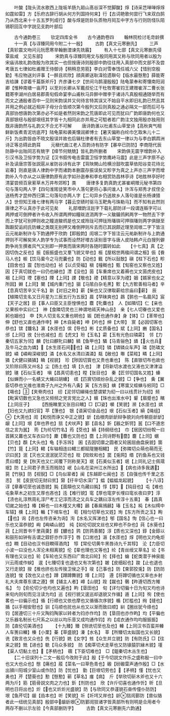 <!-- { "loadSidebar": true } -->
　　叶酸【陇头流水歌西上陇坂羊肠九廻山髙谷深不觉脚酸】焞【诗采芑啴啴焞焞如霆如雷】方【乐府古辞行胡从何方列国持何来】行【古词艳歌何尝行飞来双白鹄乃从西北来十十五五罗列成行】酸与焞是防卦队质物月囘互中字方与行则防怪队陌锡职回互中字説见支韵叶部后

　　古今通韵卷三
　　钦定四库全书
　　古今通韵卷四
　　翰林院检讨毛竒龄撰
　　十一真【与谆臻同用今附二十一殷】
　　古韵【真文元寒删先】
　　三声【真轸震文吻问元阮愿寒旱翰删澘谏先铣霰】
　　有入十七部【真文元寒删先侵覃盐咸　又见东部】
　　宋韵真与谆臻同用文与殷同用其又称与欣同用者以殷为宋庙讳故礼韵改殷为欣其实一也但按唐诗则殷部中韵往往用入真部中而文部不及尝考唐五七律如杜甫赠王侍御诗【稍稍息劳筋】李白对雪奉饯任城六父【惜别空殷勤】韦应物送刘评事【一醉且欢欣】顔真卿送耿湋拾遗聨句【临水最慇懃】薛能寄吉给諌【谬着千萹斲斧斤】齐彦谦七夕【世间乌鹊漫殷殷】陆龟蒙奉和寄懐南阳润卿【惟种南塘一亩芹】以至刘长卿从军戴叔伦江干杜牧寄崔钧王建赠崔浑二曹长张籍寄李湖州白居易郡斋旬假命宴李山甫秋马异醉中赠李于诸诗凡真殷相通随举而有而文之通殷者百中一见则宋韵误并又何待言特其误又不始自平水即旧礼韵已然且其并用之例必就近相并子母分合皆顺次第今殷列文后则真殷之通必隔文一部而后可与真部协想唐韵次第亦必不如是者然则宋韵之荒唐即此可见而犹曰广韵即唐韵何也又真部银纽与殷部垠纽其字皆十九相同此亦并用之可騐者若广韵注文独用殷亦独用则既非唐韵然与礼韵又不合尤不可解
　　唐诗韵滙以杜甫东山草堂诗【高秋爽气相鲜新饭煮青泥坊底芹】陆龟蒙和袭美懐润卿博士【暑天偏称白纶巾乞取朱儿十二斤】为出韵皆由不晓文殷误并故也后辑杜律者有去东山草堂一律以为与李白鹦鹉洲诗正等总碍此韵耳
　　元稹代曲江老人百韵诗有防字【暴卒已防防】李商隠代辰防静中出贻同志有兟字【绛节何兟兟】皆礼韵所删者
　　宋韵俱无震字增韵补入引汉书及卫恒字势为证【汉书叙传电击雷震卫恒字势鹰峙马震】此是三声字原不必补及读唐宗答张説扈从雀防谷诗有此字【背陜関山险横汾鼓吹震草依阳谷变花待北岩春】则直是唐人律韵中字而诸韵本删震存振误矣又畛字为真之上声亦三声字而增韵补入今亦从之以唐律韵原有此字如孙逖奉和李右相赏防昌林亭诗【地胜林亭好时清宴尝频百泉萦草木万井布郊畛】类
　　唐律多复韵真韵尤甚崔峒赠元秘书第四句与落句两人字【四句淮隂徒笑市中人落句更将心事问谁人】许浑与郑秀才叔侄仝送杨秀才昆仲西归第二句落句亦两人字【二句异乡仍送故乡人落句谁是长杨谏猎人】世但知王维七律有两马字【暮云空碛时驱马玉靶角弓珠勒马】而不知有此然则唐律之不认真亦于此可见矣
　　礼部増韵注廵字下载礼部防详一段谓连緜字可以两押或可倒押者许令收入所谓两押如瞳昽涟洏两字一义鵔鸃鸧鹒两字一物然去下字而上字犹可别押则收之瞳涟鵔鸧是也又或玲珑可押珑玲璠璵可押璵璠则两字俱録至踟蹰契诟阏氏防蝀之类既无别押又难倒押则斥去而已其説颇近理至訚垠二字下皆注云元祐新制许与下韵通押于欣韵【即殷韵】訚垠二字下皆注云元祐新制许与上韵通押则不可解矣宋人韵学专为试事而设然好増古读别音字与唐人皮陆韩卢元白搜列僻韵争尚生撰者风气又别即一押类而唐宋两时各随时圜转如此
　　【十七真】真【之因切伪之反也】振【振振盛也又羣飞貌又举也】桭【屋梠世两楹间谓之桭】侲【飬马人也】帪【饮马槖今之马兜囊也】防【动也】籈【所以鼔敔】磌【柱下石也】畛【田舍也】震【恕也动也】祯【以贞受福】稹【穜穊也】甄【匋窑也又察也又姓】　因【于真切就也一曰仍也縁也】湮【没也】茵【车重席也又着褥也又文茵虎皮也】裀【上同】堙【塞也】陻【上同】諲【敬也】禋【精意以享为禋】姻【婿家也女之所因】婣【上同】闉【城内重门也】骃【马隂白杂毛黒】歅【九方歅善相马者】辛【息真切苦辛又千名】新【对旧之称】薪【柴也又汉律取薪给宗庙曰薪】　辰【植隣切支名又日月星为三辰五行为五辰】晨【早昧爽也】鷐【鹯也一名晨风】宸【天子之居】臣【事人曰臣又主臣惶惧也】麎【牝麋也】　人【如隣切】仁【亲也又果核中实曰仁】　神【食隣切灵也三神谓地祗天神山岳】　亲【七人切眷也又爱也躬也姻也】　申【失人切支名又重也眀也】娠【姙也通作身】身【体】□【革带也】伸【舒也又直也通作申】柛【木自毙者】呻【吟也】绅【大带】　賔【必因切客也恭也】镔【鑯名】濵【水厓也】傧【导也】彬【丈质备也】斌【上同】豳【国名】邠【上同】攽【分也减也】彪【虎文】玢【玉名】霦【玉有光色曰璘霦】　邻【力秦切五家为邻】麟【牡曰麒牝曰麟】鳞【鱼甲也】驎【马青骊色】燐【火也兵及牛马之血为燐】【水生厓石间也】磷【上同】辚【辚辚众车声】璘【防璘文貌】嶙【嶙峋深峻貌】潾【水名又水清曰潾潾】甐【敝也】壣【菜畦】疄【上同】獜【犬健曰獜獜】瞵【视貌】　珍【陟因切寳也又贵也重也】　陈【直银切布也故也又阶除曰陈又州名】尘【扬土也】填【久也】　津【将新切水渡也又液也又津津溢貌】璡【石似玉者】　嗔【昌真切恚也】瞠【张目也】　秦【匠邻切国名又姓】螓【似蝉而小一名蜻又大蝇曰胡螓】　缤【匹賔切缤纷杂乱之貌】□【争也】　夤【翼臣切恭也又维也淮南子九州之外有八夤】寅【东方辰】螾【寒螀又蛭螾与蚓同】□【塲也】【夹脊肉也】　纫【泥邻切繟绳也楚谓繴为糿一曰以线贯针为纫】频【毗寅切数也又急也又频频之党言党比之人】蠙【珠也出淮水中】颦【眉蹙也】矉【上同庄子】
　　【西施矉里又张目曰矉】□【□姿】嚬【笑貌】濒【水厓也】嫔【妇也又九嫔妇官】苹【薸也】　银【语寅切金品也】珢【石似玉者】縜【绳组】【大箎也】訚【和悦而诤又中正之貌】龂【齿根肉龂龂辩争貌刘向传朝臣龂龂】龈【上同】垠【岸也界也】狺【犬吠声】鄞【县名】釿【器之釿锷】嚚【口不道忠信之言为嚚】　筠【为纶切竹名】荺【茭也】縜【持纲纽也】　巾【居因切纷帨一曰首餙又羃也又车衣曰巾】麇【麞也又防也】麕【上同诗野有麕】麏【上同】蜠【贝也】頵【大头也】龟【手冻坼】　囷【去因切廪之圆者又轮囷屈曲盘戾貌】箘【竹】箟【上同】輑【车轴相连曰輑三都赋隄塍相輑】　民【弥隣切众萌也萌而无识曰民】泯【灭也又泯泯犹茫茫也】旼【旼旼和也】罠【兎网】缗【钓鱼系也又钱贯曰缗】旻【秋天也又仁闵覆下则称旻天】珉【石美似玉者】珉【上同礼记士佩瓀珉】防【上同君子贵玉而贱防】岷【山名在梁州江水所出】【病也诗多我遘】笢【竹肤】防【视貎】□【鸟似翠者】闽【东越即七闽也】忞【自强也传千里之忞忞】　贫【皮民切无财曰贫】奫【纡辛切水深广】蝹【蝹蝹龙起貌】
　　【十八谆】谆【章春切至也诚恳貌】肫【面頯也又鸟藏曰肫】惇【厚】【钝目也】屯【难也屯象草木之初生又厚也吝也】迍【难行貌】窀【厚也窀穸长埋曰窀长夜曰穸】淳【渍也礼淳熬周礼淳尸考工记淳而渍之又兵车之耦曰淳左传淳十五乘】　春【昌真切嵗之始也】椿【橓也一曰木槿又大椿】鶞【春鳸鳻鶞】瑃【玉名】杶【木似樗中车辕】櫄【上同】輴【下棺车也】　荀【相匀切草也又姓】珣【东方所贡之玉】眴【也】询【咨也左传咨亲为询】洵【水名又挥涕也】郇【国名】恂【信心也一曰乐也又温恭貌】峋【峋嶙山貌】　纯【如伦切説文丝也又粹也不杂也】莼【水葵也】莼【上同晋书千里莼羮】醇【醲也】鹑【防鹑善鬭】淳【质也又深也】錞【金錞以和鼓形如钟有舌谓之錞釪亦作淳于】唇【口耑也】滣【水厓也】焞【明也又灼龟炬也】瞤【目动也汉书目瞤得酒肉】　犉【常伦切黄牛黑唇诗九千其犉】　沦【力臣切小波一曰没也人浑沦未相离貌】伦【辈也理也又等也】纶【青丝绶又草名】论【书有理也又议也】轮【车轮也又东西曰广南北曰轮】抡【择也】蜦【蛇类潜于神泉能兴云雨或作蜧】　逡【七臻切复也退也又有次第也】皴【皮细起也】踆【止也退也又行走貌】捘【推也挤也左传捘卫侯之手】竣【己事也】防【束郭狡兎】防【防防连貌】悛【改也又止也】蹲【蹲蹲舞貌】墫【上同】　遵【将蹲切循也又率也乡射礼大夫席尊东谓之遵】僎【辅主人者】嶟【山貌】跧【蹴也】鷷【昨遵切西方雉名】　匀【俞伦切少也均也又遍也】畇【垦田也】　旬【详匀切徧十日为旬又均也诗来旬内则旬而见注读为均】巡【视行貌又逡巡却退貌又作循】遁【上同】徇【使也畧也一曰徧示也】循【行顺也又依也摩也又循循次序貌】楯【栏槛也】绚【缝也】揗【以手相安慰也】驯【马顺也扰也从也又以渐而致曰顺】紃【圈丝犹今绦也】　钧【居遵切三十斤又陶钧陶家以转者为钧亦作均】防【垦田也亦作畇】均【平徧也又乐器名制长七尺系之以丝以均乐音又成均通作钧】袀【戎衣通作均均服振振】　防【直伦切美酒也】
　　【十九臻】臻【侧诜切至也及也】轃【上同汉书百蛮并轃人车箦曰轃】榛【小栗】蓁【草盛貌】溱【水名】　莘【所臻切太姒国也又长貌】诜【致言也又众也】侁【行貌】姺【女字】甡【众生并立貌】防【有防氏】□【往来之貌】兟【进也】駪【马众多貌】　防【痴莘切犬走草也又防猭猿狖縁木貌】墐【渠人切黏土也】【矛柄也】　礥【下臣切难也】　□【鉏秦切木丛生也】
　　【二十旧误列十二文一殷后今改附于此】殷【于今切説文作乐之盛称殷一曰中也又大也众也】慇【痛也】蒑【菜名一曰草色青也】磤【砏磤雷声通作殷】□【水出頴川阳城少室山或作防】防【忧也】　勤【巨垠切劳也】【矛柄】慬【忧也又勇也】芹【楚葵也】懃【慇懃】蕲【草名】瘽【病】　斤【举欣切斫木斧也又十六两为斤】筋【筋骨説文肉之力也】釿【剂防也】　欣【许斤切喜也通作忻】昕【旦明也日将出也】炘【也又炘炘光盛貌】防【与欣同又恭谨貌石奋传僮仆防防】　垠【鱼芹切】龈【齿本也】听【笑貌】圻【圻堮又岸也】龂狺訚鄞防【兽似貉者此一纽统见真部】殷部中龈龂垠防鄞訚狺诸字皆真部所有则明是合用者今两存不删以示左验【今真部删防字】
　　古韵【真文元寒删先六韵通】
